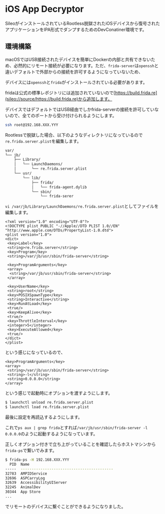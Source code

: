 # iOS App Decryptor

SileoがインストールされているRootless脱獄されたiOSデバイスから復号されたアプリケーションをIPA形式でダンプするためのDevConatiner環境です。

## 環境構築

macOSではUSB接続されたデバイスを簡単にDockerの内部と共有できないため、必然的にリモート接続が必要になります。ただ、`frida-server`は`openssh`と違いデフォルトで外部からの接続を許可するようになっていないため、

デバイスには`openssh`と`frida`がインストールされている必要があります。

fridaは公式の標準レポジトリには追加されていないので[https://build.frida.re](sileo://source/https://build.frida.re)から追加します。

デバイスではデフォルトではUSB経由でしかfrida-serverの接続を許可していないので、全てのポートから受け付けられるようにします。

```bash
ssh root@192.168.XXX.YYY
```

Rootlessで脱獄した場合、以下のようなディレクトリになっているので`re.frida.server.plist`を編集します。

```bash
var/
└── jb/
    ├── Library/
    │   └── LaunchDaemons/
    │       └── re.frida.server.plist
    └── usr/
        └── lib/
            ├── frida/
            │   └── frida-agent.dylib
            └── sbin/
                └── frida-serer
```

`vi /var/jb/Library/LaunchDaemons/re.frida.server.plist`としてファイルを編集します。

```plist
<?xml version="1.0" encoding="UTF-8"?>
<!DOCTYPE plist PUBLIC "-//Apple//DTD PLIST 1.0//EN" "http://www.apple.com/DTDs/PropertyList-1.0.dtd">
<plist version="1.0">
<dict>
 <key>Label</key>
 <string>re.frida.server</string>
 <key>Program</key>
 <string>/var/jb/usr/sbin/frida-server</string>

 <key>ProgramArguments</key>
 <array>
  <string>/var/jb/usr/sbin/frida-server</string>
 </array>

 <key>UserName</key>
 <string>root</string>
 <key>POSIXSpawnType</key>
 <string>Interactive</string>
 <key>RunAtLoad</key>
 <true/>
 <key>KeepAlive</key>
 <true/>
 <key>ThrottleInterval</key>
 <integer>5</integer>
 <key>ExecuteAllowed</key>
 <true/>
</dict>
</plist>
```

という感じになっているので、

```plist
<key>ProgramArguments</key>
<array>
 <string>/var/jb/usr/sbin/frida-server</string>
 <string>-l</string>
 <string>0.0.0.0</string>
</array>
```

という感じで起動時にオプションを渡すようにします。

```bash
$ launchctl unload re.frida.server.plist
$ launchctl load re.frida.server.plist
```

最後に設定を再読込するようにします。

これで`ps aux | grep frida`とすれば`/var/jb/usr/sbin/frida-server -l 0.0.0.0`のように起動するようになっています。

正しくオプション付きで立ち上がっていることを確認したらホストマシンから`frida-ps`で繋いでみます。

```bash
$ frida-ps -H 192.168.XXX.YYY
  PID  Name
-----  ------------------------------------------
32783  AMPIDService                              
32696  ASPCarryLog                               
32639  AccessibilityUIServer                     
32245  AnimalDev                                 
30344  App Store          
...
```

でリモートのデバイスに繋ぐことができるようになりました。
